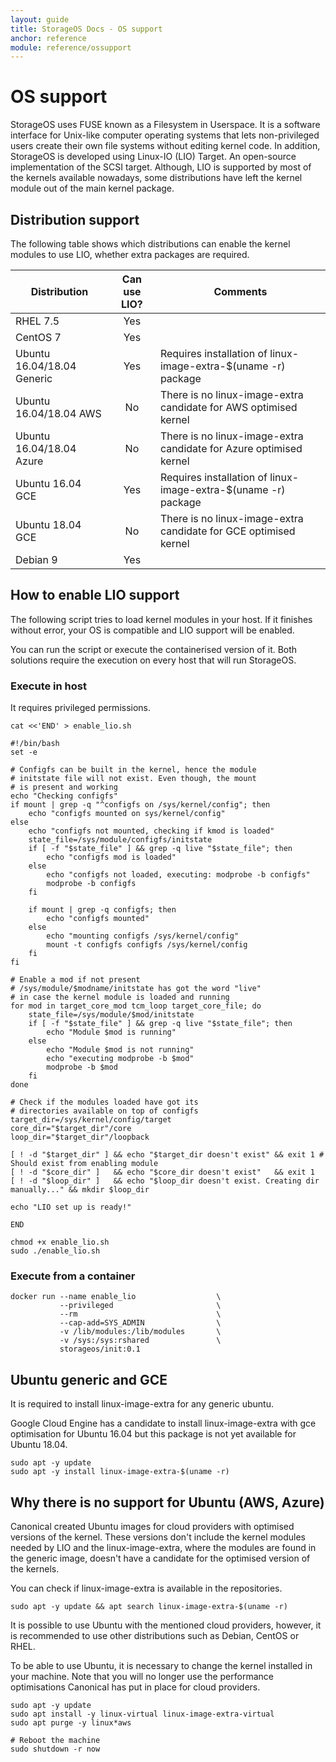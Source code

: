 ```yaml
---
layout: guide
title: StorageOS Docs - OS support
anchor: reference
module: reference/ossupport
---
```


# OS support

StorageOS uses FUSE known as a Filesystem in Userspace. It is a software interface for Unix-like computer operating systems that lets non-privileged users create their own file systems without editing kernel code. In addition, StorageOS is developed using Linux-IO (LIO) Target. An open-source implementation of the SCSI target.
Although, LIO is supported by most of the kernels available nowadays, some distributions have left the kernel module out of the main kernel package.


## Distribution support

The following table shows which distributions can enable the kernel modules to use LIO, whether extra packages are required.

| Distribution               | Can use LIO? | Comments                                                           |
| ---                        | :---:        | ---                                                                |
| RHEL 7.5                   | Yes          |                                                                    |
| CentOS 7                   | Yes          |                                                                    |
| Ubuntu 16.04/18.04 Generic | Yes          | Requires installation of linux-image-extra-$(uname -r) package     |
| Ubuntu 16.04/18.04 AWS     | No           | There is no linux-image-extra candidate for AWS optimised kernel   |
| Ubuntu 16.04/18.04 Azure   | No           | There is no linux-image-extra candidate for Azure optimised kernel |
| Ubuntu 16.04 GCE           | Yes          | Requires installation of linux-image-extra-$(uname -r) package     |
| Ubuntu 18.04 GCE           | No           | There is no linux-image-extra candidate for GCE optimised kernel   |
| Debian 9                   | Yes          |                                                                    |


## How to enable LIO support

The following script tries to load kernel modules in your host.
If it finishes without error, your OS is compatible and LIO support will be enabled.

You can run the script or execute the containerised version of it. Both solutions require the execution on every host that will run StorageOS.


### Execute in host
It requires privileged permissions.

```
cat <<'END' > enable_lio.sh

#!/bin/bash
set -e

# Configfs can be built in the kernel, hence the module
# initstate file will not exist. Even though, the mount
# is present and working
echo "Checking configfs"
if mount | grep -q "^configfs on /sys/kernel/config"; then
    echo "configfs mounted on sys/kernel/config"
else
    echo "configfs not mounted, checking if kmod is loaded"
    state_file=/sys/module/configfs/initstate
    if [ -f "$state_file" ] && grep -q live "$state_file"; then
        echo "configfs mod is loaded"
    else
        echo "configfs not loaded, executing: modprobe -b configfs"
        modprobe -b configfs
    fi

    if mount | grep -q configfs; then
        echo "configfs mounted"
    else
        echo "mounting configfs /sys/kernel/config"
        mount -t configfs configfs /sys/kernel/config
    fi
fi

# Enable a mod if not present
# /sys/module/$modname/initstate has got the word "live"
# in case the kernel module is loaded and running
for mod in target_core_mod tcm_loop target_core_file; do
    state_file=/sys/module/$mod/initstate
    if [ -f "$state_file" ] && grep -q live "$state_file"; then
        echo "Module $mod is running"
    else
        echo "Module $mod is not running"
        echo "executing modprobe -b $mod"
        modprobe -b $mod
    fi
done

# Check if the modules loaded have got its
# directories available on top of configfs
target_dir=/sys/kernel/config/target
core_dir="$target_dir"/core
loop_dir="$target_dir"/loopback

[ ! -d "$target_dir" ] && echo "$target_dir doesn't exist" && exit 1 # Should exist from enabling module
[ ! -d "$core_dir" ]   && echo "$core_dir doesn't exist"   && exit 1
[ ! -d "$loop_dir" ]   && echo "$loop_dir doesn't exist. Creating dir manually..." && mkdir $loop_dir

echo "LIO set up is ready!"

END

chmod +x enable_lio.sh
sudo ./enable_lio.sh
```

### Execute from a container
```
docker run --name enable_lio                  \
           --privileged                       \
           --rm                               \
           --cap-add=SYS_ADMIN                \
           -v /lib/modules:/lib/modules       \
           -v /sys:/sys:rshared               \
           storageos/init:0.1
```

## Ubuntu generic and GCE

It is required to install linux-image-extra for any generic ubuntu.

Google Cloud Engine has a candidate to install linux-image-extra with gce optimisation for Ubuntu 16.04 but this package is not yet available for Ubuntu 18.04.

```
sudo apt -y update
sudo apt -y install linux-image-extra-$(uname -r)
```

## Why there is no support for Ubuntu (AWS, Azure)
Canonical created Ubuntu images for cloud providers with optimised versions of the kernel. These versions don't include the kernel modules needed by LIO and the linux-image-extra, where the modules are found in the generic image, doesn't have a candidate for the optimised version of the kernels.

You can check if linux-image-extra is available in the repositories.
```
sudo apt -y update && apt search linux-image-extra-$(uname -r)
```

It is possible to use Ubuntu with the mentioned cloud providers, however, it is recommended to use other distributions such as Debian, CentOS or RHEL.

To be able to use Ubuntu, it is necessary to change the kernel installed in your machine. Note that you will no longer use the performance optimisations Canonical has put in place for cloud providers.

```
sudo apt -y update
sudo apt install -y linux-virtual linux-image-extra-virtual
sudo apt purge -y linux*aws

# Reboot the machine
sudo shutdown -r now
```

